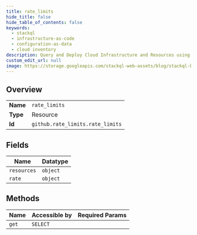 ```yaml
---
title: rate_limits
hide_title: false
hide_table_of_contents: false
keywords:
  - stackql
  - infrastructure-as-code
  - configuration-as-data
  - cloud inventory
description: Query and Deploy Cloud Infrastructure and Resources using SQL
custom_edit_url: null
image: https://storage.googleapis.com/stackql-web-assets/blog/stackql-blog-post-featured-image.png
---
```

  
    

## Overview
<table><tbody>
<tr><td><b>Name</b></td><td><code>rate_limits</code></td></tr>
<tr><td><b>Type</b></td><td>Resource</td></tr>
<tr><td><b>Id</b></td><td><code>github.rate_limits.rate_limits</code></td></tr>
</tbody></table>

## Fields
| Name | Datatype |
| ---- | -------- |
| `resources` | `object` |
| `rate` | `object` |
## Methods
| Name | Accessible by | Required Params |
| ---- | ------------- | --------------- |
| `get` | `SELECT` |  |
